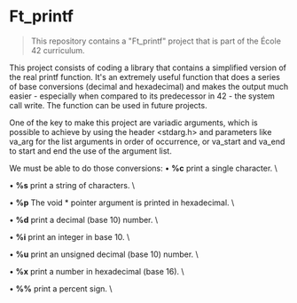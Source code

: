 # Ft_printf
> This repository contains a "Ft_printf" project that is part of the École 42 curriculum.

This project consists of coding a library that contains a simplified version of the real printf function. It's an extremely useful function that does a series of base conversions (decimal and hexadecimal) and makes the output much easier - especially when compared to its predecessor in 42 - the system call write. The function can be used in future projects.

One of the key to make this project are variadic arguments, which is possible to achieve by using the header <stdarg.h> and parameters like va_arg for the list arguments in order of occurrence, or va_start and va_end to start and end the use of the argument list.

We must be able to do those conversions:
• **%c** print a single character. \

• **%s** print a string of characters. \

• **%p** The void * pointer argument is printed in hexadecimal. \

• **%d** print a decimal (base 10) number. \

• **%i** print an integer in base 10. \

• **%u** print an unsigned decimal (base 10) number. \

• **%x** print a number in hexadecimal (base 16). \

• **%%** print a percent sign. \
